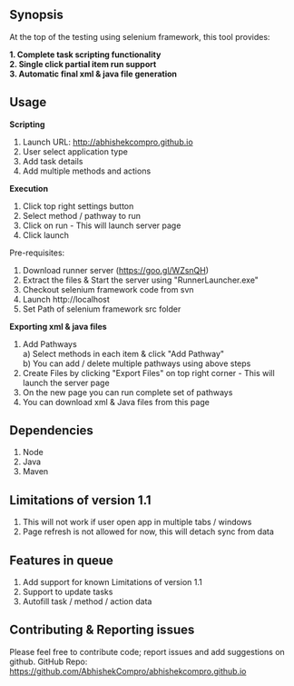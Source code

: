 ## Synopsis<br />

At the top of the testing using selenium framework, this tool provides:<br />

**1. Complete task scripting functionality**<br />
**2. Single click partial item run support**<br />
**3. Automatic final xml & java file generation**<br />

## Usage<br />

**Scripting**<br />
1. Launch URL: http://abhishekcompro.github.io<br />
2. User select application type<br />
3. Add task details<br />
4. Add multiple methods and actions<br />

**Execution**<br />
1. Click top right settings button<br />
2. Select method / pathway to run<br />
3. Click on run - This will launch server page<br />
4. Click launch<br />

Pre-requisites:<br />
1. Download runner server (https://goo.gl/WZsnQH)<br />
2. Extract the files & Start the server using "RunnerLauncher.exe"<br />
3. Checkout selenium framework code from svn<br />
4. Launch http://localhost<br />
5. Set Path of selenium framework src folder<br />

**Exporting xml & java files**<br />
1. Add Pathways<br />
	a) Select methods in each item & click "Add Pathway"<br />
	b) You can add / delete multiple pathways using above steps<br />
2. Create Files by clicking "Export Files" on top right corner - This will launch the server page<br />
3. On the new page you can run complete set of pathways<br />
4. You can download xml & Java files from this page<br />

## Dependencies<br />
1. Node<br />
2. Java<br />
3. Maven<br />

## Limitations of version 1.1<br />

1. This will not work if user open app in multiple tabs / windows<br />
2. Page refresh is not allowed for now, this will detach sync from data<br />

## Features in queue<br />
1. Add support for known Limitations of version 1.1 <br />
2. Support to update tasks<br />
3. Autofill task / method / action data<br />

## Contributing & Reporting issues
Please feel free to contribute code; report issues and add suggestions on github.
GitHub Repo: https://github.com/AbhishekCompro/abhishekcompro.github.io
